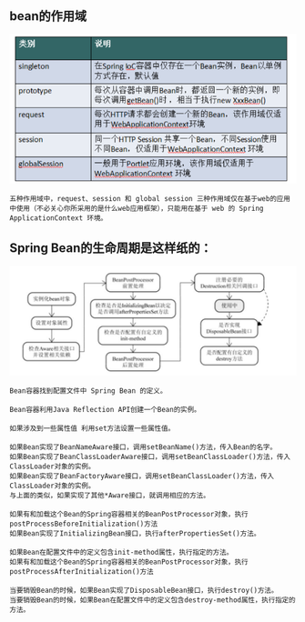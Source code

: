 
## bean的作用域
![](image/2019-01-15-19-58-03.png)

    五种作用域中，request、session 和 global session 三种作用域仅在基于web的应用中使用（不必关心你所采用的是什么web应用框架），只能用在基于 web 的 Spring ApplicationContext 环境。


## Spring Bean的生命周期是这样纸的：
![](image/2019-01-15-19-50-30.png)

    Bean容器找到配置文件中 Spring Bean 的定义。
    
    Bean容器利用Java Reflection API创建一个Bean的实例。
    
    如果涉及到一些属性值 利用set方法设置一些属性值。
    
    如果Bean实现了BeanNameAware接口，调用setBeanName()方法，传入Bean的名字。
    如果Bean实现了BeanClassLoaderAware接口，调用setBeanClassLoader()方法，传入ClassLoader对象的实例。
    如果Bean实现了BeanFactoryAware接口，调用setBeanClassLoader()方法，传入ClassLoader对象的实例。
    与上面的类似，如果实现了其他*Aware接口，就调用相应的方法。

    如果有和加载这个Bean的Spring容器相关的BeanPostProcessor对象，执行postProcessBeforeInitialization()方法
    如果Bean实现了InitializingBean接口，执行afterPropertiesSet()方法。

    如果Bean在配置文件中的定义包含init-method属性，执行指定的方法。    
    如果有和加载这个Bean的Spring容器相关的BeanPostProcessor对象，执行postProcessAfterInitialization()方法
    
    当要销毁Bean的时候，如果Bean实现了DisposableBean接口，执行destroy()方法。
    当要销毁Bean的时候，如果Bean在配置文件中的定义包含destroy-method属性，执行指定的方法。

    